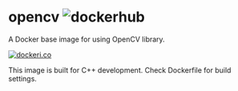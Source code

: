 # opencv ![dockerhub](https://github.com/ghokun/opencv/workflows/dockerhub/badge.svg)
A Docker base image for using OpenCV library.

[![dockeri.co](https://dockeri.co/image/ghokun/opencv)](https://hub.docker.com/r/ghokun/opencv)

This image is built for C++ development. Check Dockerfile for build settings.
